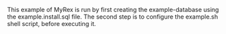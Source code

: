 This example of MyRex is run by first creating the example-database using the example.install.sql file.
The second step is to configure the example.sh shell script, before executing it.
